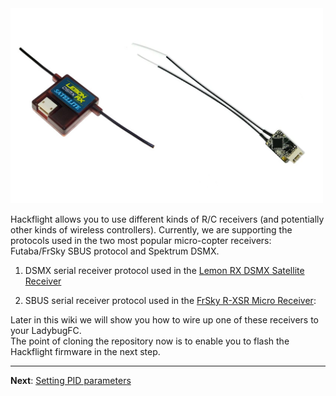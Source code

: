 <img src="images/receivers2.png" width=500>

Hackflight allows you to use different kinds of R/C
receivers (and potentially other kinds of wireless controllers).  Currently, we
are supporting the protocols used in the two most popular micro-copter receivers: 
Futaba/FrSky SBUS protocol and Spektrum DSMX.

1. DSMX serial receiver protocol used in the [Lemon RX DSMX Satellite
Receiver](https://www.amazon.com/gp/product/B00SUM3H6O/ref=oh_aui_search_detailpage?ie=UTF8&psc=1)

2. SBUS serial receiver protocol used in the 
[FrSky R-XSR Micro Receiver](https://www.amazon.com/dp/B074QHJRBC?psc=1&ref=ppx_yo2ov_dt_b_product_details):

Later in this wiki we will show you how to wire up one of these receivers to your LadybugFC.  
The point of cloning the repository now is to enable you to flash the Hackflight firmware in the next step.

<hr>

<b>Next</b>: [Setting PID parameters](https://github.com/simondlevy/Hackflight/wiki/03-Setting-PID-parameters)
